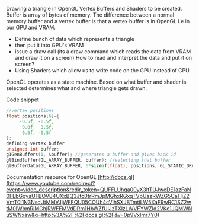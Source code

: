Drawing a triangle in OpenGL
Vertex Buffers and Shaders to be created. 
Buffer is array of bytes of memory. 
The difference between a normal memory buffer and a vertex buffer is that a vertex buffer is in OpenGL i.e in our GPU and VRAM.

- Define bunch of data which represents a triangle 
- then put it into GPU's VRAM
- issue a draw call (its a draw command which reads the data from VRAM and draw it on a screen)
How to read and interpret the data and put it on screen?
- Using Shaders which allow us to write code on the GPU instead of CPU. 

OpenGL operates as a state machine. 
Based on what buffer and shader is selected determines what and where triangle gets drawn.


Code snippet
``` c++
//vertex positions
float positions[6]={
     -0.5f, -0.5f,
      0.0f,  0.5f,
      0.5f, -0.5f
};
defining vertex buffer
unsigned int buffer;
g1GenBuffers(1, &buffer); //generates a buffer and gives back id
glBindBuffer(GL_ARRAY_BUFFER, buffer); //selecting that buffer
glBufferData(GL_ARRAY_BUFFER, 6*sizeof(float), positions, GL_STATIC_DRAW); //provides data to the buffer

```
 Documentation resource for OpenGL
 [http://docs.gl](https://www.youtube.com/redirect?event=video_description&redir_token=QUFFLUhqa00yX3ItTUJweDE1azFaN0FLbGgyaUFBOVB4UXxBQ3Jtc0trRmJpMGhxRGxqTVpUazRWZG5CaTljZ2VmT0l1N3NscUtMMVJjWFFQU05COUh4cVlhSXJBTmtjLW5XaF9wRC1SZ2wtM0lWbmRlMGhjRWFFMVdDRm1HbWZfUlJzTXlzLWVFYWZId2VKc1JQMWNuSWNxaw&q=http%3A%2F%2Fdocs.gl%2F&v=0p9VxImr7Y0)
